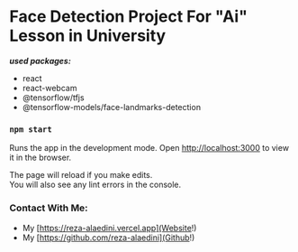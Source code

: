# Face Detection Project For "Ai" Lesson in University

***used packages:***
- react
- react-webcam
- @tensorflow/tfjs
- @tensorflow-models/face-landmarks-detection
### `npm start`

Runs the app in the development mode.
Open [http://localhost:3000](http://localhost:3000) to view it in the browser.

The page will reload if you make edits.\
You will also see any lint errors in the console.

### Contact With Me:
- My [https://reza-alaedini.vercel.app](Website!)
- My [https://github.com/reza-alaedini](Github!)

